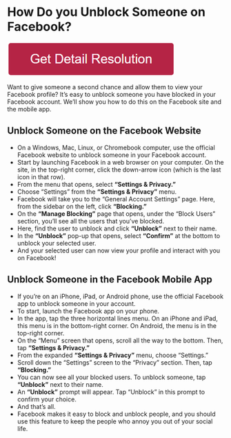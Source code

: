 # How Do you Unblock Someone on Facebook?


[![how do you unblock someone on facebook](redd.png)](https://icncomputer.com/how-do-you-unblock-someone-on-facebook/)


Want to give someone a second chance and allow them to view your Facebook profile? It’s easy to unblock someone you have blocked in your Facebook account. We’ll show you how to do this on the Facebook site and the mobile app.


## Unblock Someone on the Facebook Website


* On a Windows, Mac, Linux, or Chromebook computer, use the official Facebook website to unblock someone in your Facebook account.    
* Start by launching Facebook in a web browser on your computer. On the site, in the top-right corner, click the down-arrow icon (which is the last icon in that row).
* From the menu that opens, select **“Settings & Privacy.”**
* Choose “Settings” from the **“Settings & Privacy”** menu.
* Facebook will take you to the “General Account Settings” page. Here, from the sidebar on the left, click **“Blocking.”**
* On the **“Manage Blocking”** page that opens, under the “Block Users” section, you’ll see all the users that you’ve blocked.
* Here, find the user to unblock and click **“Unblock”** next to their name.
* In the **“Unblock”** pop-up that opens, select **“Confirm”** at the bottom to unblock your selected user.
* And your selected user can now view your profile and interact with you on Facebook!



## Unblock Someone in the Facebook Mobile App


* If you’re on an iPhone, iPad, or Android phone, use the official Facebook app to unblock someone in your account.
* To start, launch the Facebook app on your phone.
* In the app, tap the three horizontal lines menu. On an iPhone and iPad, this menu is in the bottom-right corner. On Android, the menu is in the top-right corner.
* On the “Menu” screen that opens, scroll all the way to the bottom. Then, tap **“Settings & Privacy.”**
* From the expanded **“Settings & Privacy”** menu, choose “Settings.”
* Scroll down the “Settings” screen to the “Privacy” section. Then, tap **“Blocking.”**
* You can now see all your blocked users. To unblock someone, tap **“Unblock”** next to their name.
* An **“Unblock”** prompt will appear. Tap “Unblock” in this prompt to confirm your choice.
* And that’s all.
* Facebook makes it easy to block and unblock people, and you should use this feature to keep the people who annoy you out of your social life.
